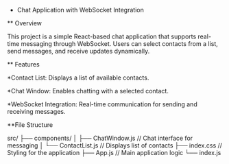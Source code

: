 * Chat Application with WebSocket Integration

** Overview

This project is a simple React-based chat application that supports real-time messaging through WebSocket. Users can select contacts from a list, send messages, and receive updates dynamically.

** Features

*Contact List: Displays a list of available contacts.

*Chat Window: Enables chatting with a selected contact.

*WebSocket Integration: Real-time communication for sending and receiving messages.

**File Structure

src/
├── components/
│   ├── ChatWindow.js  // Chat interface for messaging
│   └── ContactList.js // Displays list of contacts
├── index.css          // Styling for the application
├── App.js             // Main application logic
└── index.js          
